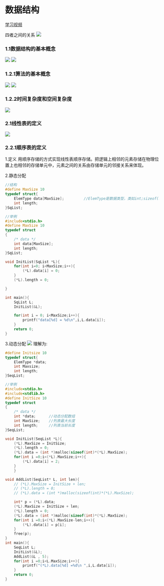 # 数据结构
[学习视频](https://www.bilibili.com/video/BV1b7411N798?p=2&spm_id_from=pageDriver)

四者之间的关系
![](img/2022-01-20-10-58-15.png)

### 1.1数据结构的基本概念
![](img/2022-01-20-11-22-24.png)
![](img/2022-01-20-12-17-28.png)
### 1.2.1算法的基本概念
![](img/2022-01-20-11-51-45.png)
![](img/2022-01-20-11-50-47.png)
### 1.2.2时间复杂度和空间复杂度
![](img/2022-01-20-12-55-06.png)

### 2.1线性表的定义
![](img/2022-01-20-16-48-13.png)
### 2.2.1顺序表的定义
1.定义
用顺序存储的方式实现线性表顺序存储。把逻辑上相邻的元素存储在物理位置上也相邻的存储单元中，元素之间的关系由存储单元的邻接关系来体现。

2.静态分配
```c
//结构
#define MaxSize 10
typedef struct{
    ElemType data[MaxSize];         //ElemType是数据类型，类如int;sizeof(ElemType)可以确定数据元素的大小
    int length;
}SqList;

//举例
#include<stdio.h>
#define MaxSize 10
typedef struct 
{
	/* data */
	int data[MaxSize];
	int length;
}SqList;

void InitList(SqList *L){
	for(int i=0; i<MaxSize;i++){
		(*L).data[i] = 0;
	}
	(*L).length = 0;

}

int main(){
	SqList L;
	InitList(&L);

	for(int i = 0; i<MaxSize;i++){
		printf("data[%d] = %d\n",i,L.data[i]);
	}
	return 0;
}
```
3.动态分配
![](img/2022-01-20-19-29-47.png)
理解为:
```c
#define Initsize 10
typedef struct{
    ElemType *data;
    int Maxsize;
    int length;
}SeqList;

//举例
#include<stdio.h>
#include<stdlib.h>
#define InitSize 10
typedef struct 
{
	/* data */
	int *data;      //动态分配数组
	int MaxSize;    //列表最大长度
	int length;     //列表当前长度
}SeqList;

void InitList(SeqList *L){
	(*L).MaxSize = InitSize;
	(*L).length = 0;
	(*L).data = (int *)malloc(sizeof(int)*(*L).MaxSize);
	for(int i =0;i<(*L).MaxSize;i++){
		(*L).data[i] = 2;
	}
	}

void AddList(SeqList* L, int len){
	// (*L).MaxSize = InitSize + len;
	// (*L).length = 0;
	// (*L).data = (int *)malloc(sizeof(int)*(*L).MaxSize);

	int* p = (*L).data;
	(*L).MaxSize = InitSize + len;
	(*L).length = 0;
	(*L).data = (int *)malloc(sizeof(int)*(*L).MaxSize);
	for(int i =0;i<(*L).MaxSize-len;i++){
		(*L).data[i] = p[i];
	}
	free(p);
}
int main(){
	SeqList L;
	InitList(&L);
    AddList(&L , 5);
	for(int i =0;i<L.MaxSize;i++){
		printf("(*L).data[%d] =%d\n ",i,L.data[i]);
	}
	return 0;
}
```